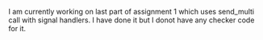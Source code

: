 I am currently working on last part of assignment 1 which uses send_multi call with signal handlers.
I have done it but I donot have any checker code for it.
